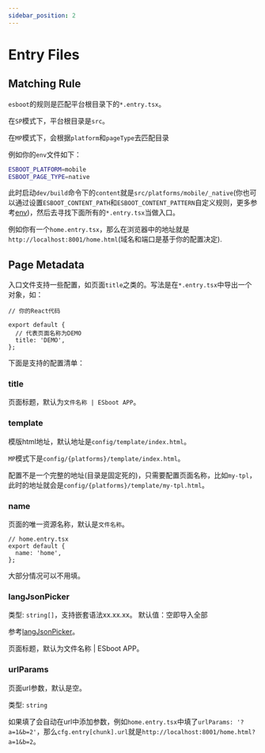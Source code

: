 ```yaml
---
sidebar_position: 2
---
```


# Entry Files

## Matching Rule

`esboot`的规则是匹配平台根目录下的`*.entry.tsx`。

在`SP`模式下，平台根目录是`src`。

在`MP`模式下，会根据`platform`和`pageType`去匹配目录

例如你的`env`文件如下：

```sh
ESBOOT_PLATFORM=mobile
ESBOOT_PAGE_TYPE=native
```

此时启动`dev/build`命令下的`content`就是`src/platforms/mobile/_native`(你也可以通过设置`ESBOOT_CONTENT_PATH`和`ESBOOT_CONTENT_PATTERN`自定义规则，更多参考[env](./environment-variables#esboot_content_path))，然后去寻找下面所有的`*.entry.tsx`当做入口。

例如你有一个`home.entry.tsx`，那么在浏览器中的地址就是`http://localhost:8001/home.html`(域名和端口是基于你的配置决定).

## Page Metadata

入口文件支持一些配置，如页面`title`之类的。写法是在`*.entry.tsx`中导出一个对象，如：

```tsx
// 你的React代码

export default {
  // 代表页面名称为DEMO
  title: 'DEMO',
};
```

下面是支持的配置清单：

### title

页面标题，默认为`文件名称 | ESboot APP`。

### template

模版html地址，默认地址是`config/template/index.html`。

`MP`模式下是`config/{platforms}/template/index.html`。

配置不是一个完整的地址(目录是固定死的)，只需要配置页面名称，比如`my-tpl`，此时的地址就会是`config/{platforms}/template/my-tpl.html`。

### name

页面的唯一资源名称，默认是`文件名称`。

```tsx
// home.entry.tsx
export default {
  name: 'home',
};
```

大部分情况可以不用填。

### langJsonPicker

类型: `string[]`，支持嵌套语法xx.xx.xx。
默认值：空即导入全部

参考[langJsonPicker](../config/#uselangjsonpicker)。

页面标题，默认为文件名称 | ESboot APP。

### urlParams

页面url参数，默认是空。

类型: `string`

如果填了会自动在url中添加参数，例如`home.entry.tsx`中填了`urlParams: '?a=1&b=2'`，那么`cfg.entry[chunk].url`就是`http://localhost:8001/home.html?a=1&b=2`。
